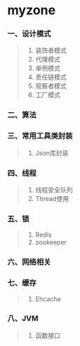 # myzone
### 一、设计模式
>1) 装饰者模式<br>
>2) 代理模式<br>
>3) 单例模式<br>
>4) 责任链模式<br>
>5) 观察者模式<br>
>6) 工厂模式<br>
### 二、算法
### 三、常用工具类封装
>1) Json库封装<br>
### 四、线程
>1) 线程安全队列<br>
>2) Thread使用<br>
### 五、锁
>1) Redis<br>
>2) zookeeper<br>
### 六、网络相关
### 七、缓存
>1) Ehcache<br>
### 八、JVM
>1) 函数接口<br>
